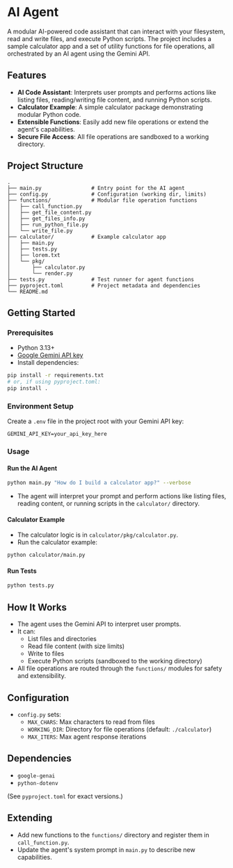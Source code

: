 # AI Agent

A modular AI-powered code assistant that can interact with your filesystem, read and write files, and execute Python scripts. The project includes a sample calculator app and a set of utility functions for file operations, all orchestrated by an AI agent using the Gemini API.

## Features

- **AI Code Assistant**: Interprets user prompts and performs actions like listing files, reading/writing file content, and running Python scripts.
- **Calculator Example**: A simple calculator package demonstrating modular Python code.
- **Extensible Functions**: Easily add new file operations or extend the agent's capabilities.
- **Secure File Access**: All file operations are sandboxed to a working directory.

## Project Structure

```
.
├── main.py                # Entry point for the AI agent
├── config.py              # Configuration (working dir, limits)
├── functions/             # Modular file operation functions
│   ├── call_function.py
│   ├── get_file_content.py
│   ├── get_files_info.py
│   ├── run_python_file.py
│   └── write_file.py
├── calculator/            # Example calculator app
│   ├── main.py
│   ├── tests.py
│   ├── lorem.txt
│   └── pkg/
│       ├── calculator.py
│       └── render.py
├── tests.py               # Test runner for agent functions
├── pyproject.toml         # Project metadata and dependencies
└── README.md
```

## Getting Started

### Prerequisites

- Python 3.13+
- [Google Gemini API key](https://ai.google.dev/)
- Install dependencies:

```bash
pip install -r requirements.txt
# or, if using pyproject.toml:
pip install .
```

### Environment Setup

Create a `.env` file in the project root with your Gemini API key:

```
GEMINI_API_KEY=your_api_key_here
```

### Usage

#### Run the AI Agent

```bash
python main.py "How do I build a calculator app?" --verbose
```

- The agent will interpret your prompt and perform actions like listing files, reading content, or running scripts in the `calculator/` directory.

#### Calculator Example

- The calculator logic is in `calculator/pkg/calculator.py`.
- Run the calculator example:

```bash
python calculator/main.py
```

#### Run Tests

```bash
python tests.py
```

## How It Works

- The agent uses the Gemini API to interpret user prompts.
- It can:
  - List files and directories
  - Read file content (with size limits)
  - Write to files
  - Execute Python scripts (sandboxed to the working directory)
- All file operations are routed through the `functions/` modules for safety and extensibility.

## Configuration

- `config.py` sets:
  - `MAX_CHARS`: Max characters to read from files
  - `WORKING_DIR`: Directory for file operations (default: `./calculator`)
  - `MAX_ITERS`: Max agent response iterations

## Dependencies

- `google-genai`
- `python-dotenv`

(See `pyproject.toml` for exact versions.)

## Extending

- Add new functions to the `functions/` directory and register them in `call_function.py`.
- Update the agent's system prompt in `main.py` to describe new capabilities.

